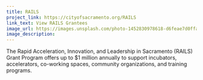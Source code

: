 ```yaml
---
title: RAILS
project_link: https://cityofsacramento.org/RAILS
link_text: View RAILS Grantees
image_url: https://images.unsplash.com/photo-1452830978618-d6feae7d0ffa?dpr=2&auto=format&fit=crop&w=400&h=200&q=80&cs=tinysrgb&crop=&bg=
image_description:
---
```


The Rapid Acceleration, Innovation, and Leadership in Sacramento (RAILS) Grant Program offers up to $1 million annually to support incubators, accelerators, co-working spaces, community organizations, and training programs. 
